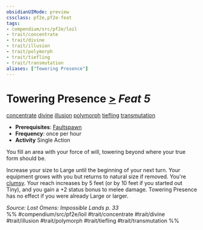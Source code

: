 ```yaml
---
obsidianUIMode: preview
cssclass: pf2e,pf2e-feat
tags:
- compendium/src/pf2e/loil
- trait/concentrate
- trait/divine
- trait/illusion
- trait/polymorph
- trait/tiefling
- trait/transmutation
aliases: ["Towering Presence"]
---
```

# Towering Presence  [>](chapter-9-playing-the-game.md#Actions "Single Action") *Feat 5*  
[concentrate](concentrate.md "Concentrate Action & Ability Trait")  [divine](divine.md "Divine Tradition Trait")  [illusion](illusion.md "Illusion School Trait")  [polymorph](polymorph.md "Polymorph Effect Trait")  [tiefling](tiefling-b1.md "Tiefling Ancestry & Heritage Trait")  [transmutation](transmutation.md "Transmutation School Trait")  

- **Prerequisites**: [Faultspawn](faultspawn-loil.md)
- **Frequency**: once per hour
- **Activity** Single Action

You fill an area with your force of will, towering beyond where your true form should be.

Increase your size to Large until the beginning of your next turn. Your equipment grows with you but returns to natural size if removed. You're [clumsy](conditions.md#Clumsy). Your reach increases by 5 feet (or by 10 feet if you started out Tiny), and you gain a +2 status bonus to melee damage. Towering Presence has no effect if you were already Large or larger.

*Source: Lost Omens: Impossible Lands p. 33*  
%% #compendium/src/pf2e/loil #trait/concentrate #trait/divine #trait/illusion #trait/polymorph #trait/tiefling #trait/transmutation %%